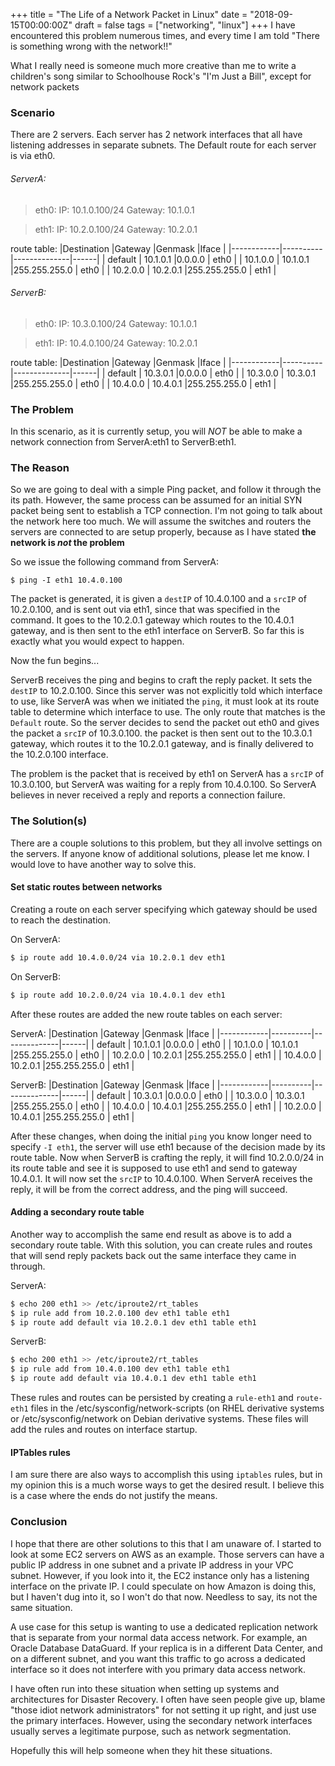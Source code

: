 +++
title = "The Life of a Network Packet in Linux"
date = "2018-09-15T00:00:00Z"
draft = false
tags = ["networking", "linux"]
+++
I have encountered this problem numerous times, and every time I am told "There is something wrong with the network!!"

What I really need is someone much more creative than me to write a children's song similar to Schoolhouse Rock's "I'm Just a Bill", except for network packets

### Scenario

There are 2 servers.  Each server has 2 network interfaces that all have listening addresses in separate subnets. The Default route for each server is via eth0.

###### ServerA:

> eth0: 
> IP: 10.1.0.100/24
> Gateway: 10.1.0.1

> eth1:
> IP: 10.2.0.100/24
> Gateway: 10.2.0.1

route table:
|Destination |Gateway   |Genmask       |Iface |
|------------|----------|--------------|------|
| default    | 10.1.0.1 |0.0.0.0       | eth0 |
| 10.1.0.0   | 10.1.0.1 |255.255.255.0 | eth0 |
| 10.2.0.0   | 10.2.0.1 |255.255.255.0 | eth1 |


###### ServerB:

> eth0: 
> IP: 10.3.0.100/24
> Gateway: 10.1.0.1

> eth1:
> IP: 10.4.0.100/24
> Gateway: 10.2.0.1

route table:
|Destination |Gateway   |Genmask       |Iface |
|------------|----------|--------------|------|
| default    | 10.3.0.1 |0.0.0.0       | eth0 |
| 10.3.0.0   | 10.3.0.1 |255.255.255.0 | eth0 |
| 10.4.0.0   | 10.4.0.1 |255.255.255.0 | eth1 |


### The Problem
In this scenario, as it is currently setup, you will *NOT* be able to make a network connection from ServerA:eth1 to ServerB:eth1.

### The Reason

So we are going to deal with a simple Ping packet, and follow it through the its path.  However, the same process can be assumed for an initial SYN packet being sent to establish a TCP connection.  I'm not going to talk about the network here too much. We will assume the switches and routers the servers are connected to are setup properly, because as I have stated **the network is *not* the problem**

So we issue the following command from ServerA:

``$ ping -I eth1 10.4.0.100``

The packet is generated, it is given a ``destIP`` of 10.4.0.100 and a ``srcIP`` of 10.2.0.100, and is sent out via eth1, since that was specified in the command.  It goes to the 10.2.0.1 gateway which routes to the 10.4.0.1 gateway, and is then sent to the eth1 interface on ServerB.  So far this is exactly what you would expect to happen.

Now the fun begins...

ServerB receives the ping and begins to craft the reply packet.  It sets the ``destIP`` to 10.2.0.100.  Since this server was not explicitly told which interface to use, like ServerA was when we initiated the ``ping``, it must look at its route table to determine which interface to use.  The only route that matches is the ``Default`` route. So the server decides to send the packet out eth0 and gives the packet a ``srcIP`` of 10.3.0.100.  the packet is then sent out to the 10.3.0.1 gateway, which routes it to the 10.2.0.1 gateway, and is finally delivered to the 10.2.0.100 interface.

The problem is the packet that is received by eth1 on ServerA has a ``srcIP`` of 10.3.0.100, but ServerA was waiting for a reply from 10.4.0.100.  So ServerA believes in never received a reply and reports a connection failure.

### The Solution(s)

There are a couple solutions to this problem, but they all involve settings on the servers.  If anyone know of additional solutions, please let me know.  I would love to have another way to solve this.

#### Set static routes between networks

Creating a route on each server specifying which gateway should be used to reach the destination.

On ServerA:
```bash
$ ip route add 10.4.0.0/24 via 10.2.0.1 dev eth1
```

On ServerB:
```bash
$ ip route add 10.2.0.0/24 via 10.4.0.1 dev eth1
```

After these routes are added the new route tables on each server:

ServerA:
|Destination |Gateway   |Genmask       |Iface |
|------------|----------|--------------|------|
| default    | 10.1.0.1 |0.0.0.0       | eth0 |
| 10.1.0.0   | 10.1.0.1 |255.255.255.0 | eth0 |
| 10.2.0.0   | 10.2.0.1 |255.255.255.0 | eth1 |
| 10.4.0.0   | 10.2.0.1 |255.255.255.0 | eth1 |

ServerB:
|Destination |Gateway   |Genmask       |Iface |
|------------|----------|--------------|------|
| default    | 10.3.0.1 |0.0.0.0       | eth0 |
| 10.3.0.0   | 10.3.0.1 |255.255.255.0 | eth0 |
| 10.4.0.0   | 10.4.0.1 |255.255.255.0 | eth1 |
| 10.2.0.0   | 10.4.0.1 |255.255.255.0 | eth1 |

After these changes, when doing the initial ``ping`` you know longer need to specify ``-I eth1``, the server will use eth1 because of the decision made by its route table.  Now when ServerB is crafting the reply, it will find 10.2.0.0/24 in its route table and see it is supposed to use eth1 and send to gateway 10.4.0.1.  It will now set the ``srcIP`` to 10.4.0.100. When ServerA receives the reply, it will be from the correct address, and the ping will succeed.

#### Adding a secondary route table

Another way to accomplish the same end result as above is to add a secondary route table.  With this solution, you can create rules and routes that will send reply packets back out the same interface they came in through.

ServerA:
```bash
$ echo 200 eth1 >> /etc/iproute2/rt_tables
$ ip rule add from 10.2.0.100 dev eth1 table eth1
$ ip route add default via 10.2.0.1 dev eth1 table eth1
```

ServerB:
```bash
$ echo 200 eth1 >> /etc/iproute2/rt_tables
$ ip rule add from 10.4.0.100 dev eth1 table eth1
$ ip route add default via 10.4.0.1 dev eth1 table eth1
```

These rules and routes can be persisted by creating a ``rule-eth1`` and ``route-eth1`` files in the /etc/sysconfig/network-scripts (on RHEL derivative systems or /etc/sysconfig/network on Debian derivative systems.
These files will add the rules and routes on interface startup.

#### IPTables rules

I am sure there are also ways to accomplish this using ``iptables`` rules, but in my opinion this is a much worse ways to get the desired result.  I believe this is a case where the ends do not justify the means.

### Conclusion

I hope that there are other solutions to this that I am unaware of.  I started to look at some EC2 servers on AWS as an example. Those servers can have a public IP address in one subnet and a private IP address in your VPC subnet.  However, if you look into it, the EC2 instance only has a listening interface on the private IP.  I could speculate on how Amazon is doing this, but I haven't dug into it, so I won't do that now.  Needless to say, its not the same situation.

A use case for this setup is wanting to use a dedicated replication network that is separate from your normal data access network.  For example, an Oracle Database DataGuard.  If your replica is in a different Data Center, and on a different subnet, and you want this traffic to go across a dedicated interface so it does not interfere with you primary data access network.

I have often run into these situation when setting up systems and architectures for Disaster Recovery.  I often have seen people give up, blame "those idiot network administrators" for not setting it up right, and just use the primary interfaces.  However, using the secondary network interfaces usually serves a legitimate purpose, such as network segmentation.

Hopefully this will help someone when they hit these situations.
